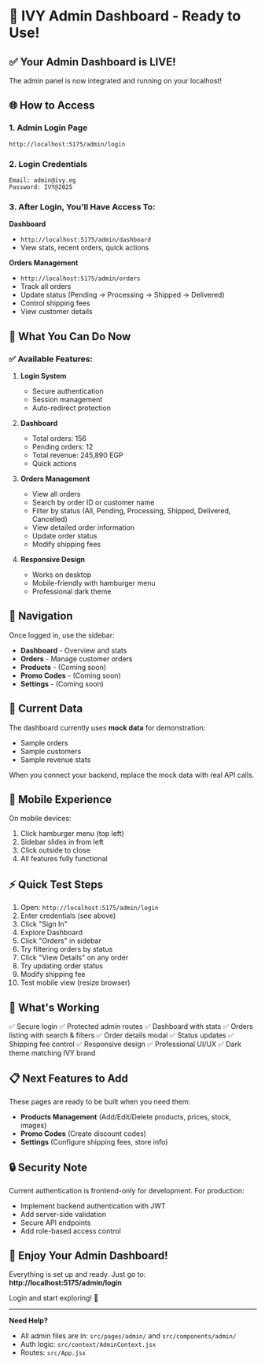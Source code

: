 # 🎉 IVY Admin Dashboard - Ready to Use!

## ✅ Your Admin Dashboard is LIVE!

The admin panel is now integrated and running on your localhost!

## 🌐 How to Access

### 1. **Admin Login Page**
```
http://localhost:5175/admin/login
```

### 2. **Login Credentials**
```
Email: admin@ivy.eg
Password: IVY@2025
```

### 3. **After Login, You'll Have Access To:**

**Dashboard**
- `http://localhost:5175/admin/dashboard`
- View stats, recent orders, quick actions

**Orders Management**
- `http://localhost:5175/admin/orders`
- Track all orders
- Update status (Pending → Processing → Shipped → Delivered)
- Control shipping fees
- View customer details

## 📱 What You Can Do Now

### ✅ Available Features:

1. **Login System**
   - Secure authentication
   - Session management
   - Auto-redirect protection

2. **Dashboard**
   - Total orders: 156
   - Pending orders: 12
   - Total revenue: 245,890 EGP
   - Quick actions

3. **Orders Management**
   - View all orders
   - Search by order ID or customer name
   - Filter by status (All, Pending, Processing, Shipped, Delivered, Cancelled)
   - View detailed order information
   - Update order status
   - Modify shipping fees

4. **Responsive Design**
   - Works on desktop
   - Mobile-friendly with hamburger menu
   - Professional dark theme

## 🎨 Navigation

Once logged in, use the sidebar:
- **Dashboard** - Overview and stats
- **Orders** - Manage customer orders
- **Products** - (Coming soon)
- **Promo Codes** - (Coming soon)
- **Settings** - (Coming soon)

## 📝 Current Data

The dashboard currently uses **mock data** for demonstration:
- Sample orders
- Sample customers
- Sample revenue stats

When you connect your backend, replace the mock data with real API calls.

## 🔄 Mobile Experience

On mobile devices:
1. Click hamburger menu (top left)
2. Sidebar slides in from left
3. Click outside to close
4. All features fully functional

## ⚡ Quick Test Steps

1. Open: `http://localhost:5175/admin/login`
2. Enter credentials (see above)
3. Click "Sign In"
4. Explore Dashboard
5. Click "Orders" in sidebar
6. Try filtering orders by status
7. Click "View Details" on any order
8. Try updating order status
9. Modify shipping fee
10. Test mobile view (resize browser)

## 🎯 What's Working

✅ Secure login
✅ Protected admin routes
✅ Dashboard with stats
✅ Orders listing with search & filters
✅ Order details modal
✅ Status updates
✅ Shipping fee control
✅ Responsive design
✅ Professional UI/UX
✅ Dark theme matching IVY brand

## 📋 Next Features to Add

These pages are ready to be built when you need them:
- **Products Management** (Add/Edit/Delete products, prices, stock, images)
- **Promo Codes** (Create discount codes)
- **Settings** (Configure shipping fees, store info)

## 🔒 Security Note

Current authentication is frontend-only for development. For production:
- Implement backend authentication with JWT
- Add server-side validation
- Secure API endpoints
- Add role-based access control

## 🚀 Enjoy Your Admin Dashboard!

Everything is set up and ready. Just go to:
**http://localhost:5175/admin/login**

Login and start exploring! 🎉

---

**Need Help?**
- All admin files are in: `src/pages/admin/` and `src/components/admin/`
- Auth logic: `src/context/AdminContext.jsx`
- Routes: `src/App.jsx`

